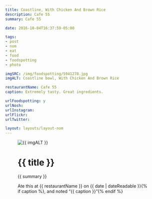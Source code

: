 ```yaml
---
title: Coastline, With Chicken And Brown Rice
description: Cafe 55
summary: Cafe 55

date: 2016-10-04T16:37:59-05:00

tags:
- post
- nom
- eat
- food
- foodspotting
- photo

imgSRC: /img/foodspotting/5941278.jpg
imgALT: Coastline bowl, With Chicken And Brown Rice

restaurantName: Cafe 55
caption: Extremely tasty. Great ingredients.

urlFoodspotting: y
urlNosh: 
urlInstagram: 
urlFlickr:
urlTwitter: 

layout: layouts/layout-nom
---
```

<figure class="nom">
	<img class="u-photo img-border" src="{{ imgSRC }}" alt="{{ imgALT }}">
	<figcaption>
		<h1 class="title p-name">{{ title }}</h1>
		<p class="summary">{{ summary }}</p>
		<p>Ate this at {{ restaurantName }} on <time class="dt-published" datetime="{{ date | dateIso }}">{{ date | dateReadable }}</time>{% if caption %}, and noted <q class="">{{ caption }}</q>{% endif %}
	</figcaption>
</figure>
